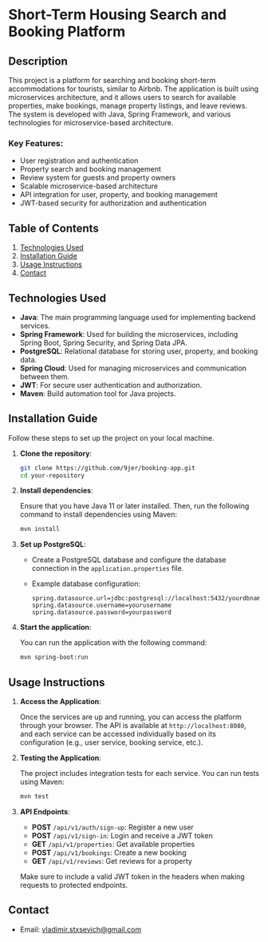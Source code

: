 # Short-Term Housing Search and Booking Platform

## Description

This project is a platform for searching and booking short-term accommodations for tourists, similar to Airbnb. The application is built using microservices architecture, and it allows users to search for available properties, make bookings, manage property listings, and leave reviews. The system is developed with Java, Spring Framework, and various technologies for microservice-based architecture.

### Key Features:
- User registration and authentication
- Property search and booking management
- Review system for guests and property owners
- Scalable microservice-based architecture
- API integration for user, property, and booking management
- JWT-based security for authorization and authentication

## Table of Contents

1. [Technologies Used](#technologies-used)
2. [Installation Guide](#installation-guide)
3. [Usage Instructions](#usage-instructions)
4. [Contact](#contact)

## Technologies Used

- **Java**: The main programming language used for implementing backend services.
- **Spring Framework**: Used for building the microservices, including Spring Boot, Spring Security, and Spring Data JPA.
- **PostgreSQL**: Relational database for storing user, property, and booking data.
- **Spring Cloud**: Used for managing microservices and communication between them.
- **JWT**: For secure user authentication and authorization.
- **Maven**: Build automation tool for Java projects.

## Installation Guide

Follow these steps to set up the project on your local machine.

1. **Clone the repository**:

   ```bash
   git clone https://github.com/9jer/booking-app.git
   cd your-repository
   ```

2. **Install dependencies**:

   Ensure that you have Java 11 or later installed. Then, run the following command to install dependencies using Maven:

   ```bash
   mvn install
   ```

3. **Set up PostgreSQL**:

   - Create a PostgreSQL database and configure the database connection in the `application.properties` file.
   - Example database configuration:

     ```properties
     spring.datasource.url=jdbc:postgresql://localhost:5432/yourdbname
     spring.datasource.username=yourusername
     spring.datasource.password=yourpassword
     ```

4. **Start the application**:

   You can run the application with the following command:

   ```bash
   mvn spring-boot:run
   ```

## Usage Instructions

1. **Access the Application**:

   Once the services are up and running, you can access the platform through your browser. The API is available at `http://localhost:8080`, and each service can be accessed individually based on its configuration (e.g., user service, booking service, etc.).

2. **Testing the Application**:

   The project includes integration tests for each service. You can run tests using Maven:

   ```bash
   mvn test
   ```

3. **API Endpoints**:

   - **POST** `/api/v1/auth/sign-up`: Register a new user
   - **POST** `/api/v1/sign-in`: Login and receive a JWT token
   - **GET** `/api/v1/properties`: Get available properties
   - **POST** `/api/v1/bookings`: Create a new booking
   - **GET** `/api/v1/reviews`: Get reviews for a property

   Make sure to include a valid JWT token in the headers when making requests to protected endpoints.

## Contact

- Email: vladimir.stxsevich@gmail.com
